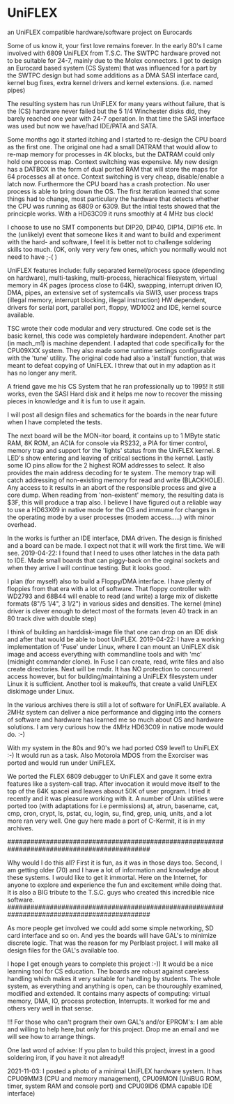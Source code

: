 # UniFLEX
an UniFLEX  compatible hardware/software project on Eurocards

Some of us know it, your first love remains forever. In the early 80's I came involved with 6809 UniFLEX from T.S.C. The
SWTPC hardware proved not to be suitable for 24-7, mainly due to the Molex connectors. I got to design an Eurocard based system (CS System) that was influenced for a part by the SWTPC design but had some additions as a DMA SASI interface card, kernel bug fixes, extra kernel drivers and kernel extensions. (i.e. named pipes)

The resulting system has run UniFLEX for many years without failure, that is the (CS) hardware never failed but the 5 1/4 Winchester disks did, they barely reached one year with 24-7 operation.
In that time the SASI interface was used but now we have/had IDE/PATA and SATA.

Some months ago it started itching and I started to re-design the CPU board as the first one. The original one had a small DATRAM that would allow to re-map memory for processes in 4K blocks, but the DATRAM could only hold one process map. Context switching was
expensive. My new design has a DATBOX in the form of dual ported RAM that will store the maps for 64 processes all at once. Context switching is very cheap, disable/enable a latch now. Furthermore the CPU board has a crash protection. No user process is able to bring down the OS.
The first iteration learned that some things had to change, most particulary the hardware that detects whether the CPU was running as 6809 or 6309. But the intial tests showed that the princicple works. With a HD63C09 it runs smoothly at 4 MHz bus clock!

I choose to use no SMT components but DIP20, DIP40, DIP14, DIP16 etc. In the (unlikely) event that someone likes it and want to 
build and experiment with the hard- and software, I feel it is better not to challenge soldering skills too much.
(OK, only very very few ones, which you normally would not need to have ;-( )

UniFLEX features include: fully separated kernel/process space (depending on hardware), multi-tasking, multi-process, 
hierachical filesystem, virtual memory in 4K pages (process close to 64K), swapping, interrupt driven IO, DMA, pipes,
an extensive set of systemcalls via SWI3, user process traps (illegal memory, interrupt blocking, illegal instruction) HW
dependent, drivers for serial port, parallel port, floppy, WD1002 and IDE, kernel source available.

TSC wrote their code modular and very structured. One code set is the basic kernel, this code was completely hardware independent.
Another part (in mach_m1) is machine dependent. I adapted that code specifically for the CPU09XXX system. They also made
some runtime settings configurable with the 'tune' utility. The original code had also a 'install' function, that was meant
to defeat copying of UniFLEX. I threw that out in my adaption as it has no longer any merit.

A friend gave me his CS System that he ran professionally up to 1995! It still works, even the SASI Hard disk and it helps me now to recover the missing pieces in knowledge and it is fun to use it again.

I will post all design files and schematics for the boards in the near future when I have completed the tests. 

The next board will be the MON-itor board, it contains up to 1 MByte static RAM, 8K ROM, an ACIA for console via RS232, a PIA for timer control, memory trap and support for the 'lights' status from the UniFLEX kernel. 8 LED's show entering and leaving of critical sections in the kernel. Lastly some IO pins allow for the 2 highest ROM addresses to select. It also provides the main address decoding for te system. The memory trap will catch addressing of non-existing memory for read and write (BLACKHOLE). Any access to it results in an abort of the responsible process and give a core dump. When reading from 'non-existent' memory, the resulting data is $3F, this will produce a trap also. I believe I have figured out a reliable way to use a HD63X09 in native mode for the OS and immume for changes in the operating mode by a user processes (modem access.....) with minor overhead.

In the works is further an IDE interface, DMA driven. The design is finished and a board can be made. I expect not that it will
work the first time. We will see. 2019-04-22: I found that I need to uses other latches in the data path to IDE. Made small
boards that can piggy-back on the orginal sockets and when they arrive I will continue testing. But it looks good.

I plan (for myself) also to build a Floppy/DMA interface. I have plenty of floppies from that era with a lot of software.
That floppy controller with WD2793 and 68B44 will enable to read (and write) a large mix of diskette formats (8"/5 1/4", 3 1/2")
in various sides and densities. The kernel (mine) driver is clever enough to detect most of the formats (even 40 track in an 80 track dive with double step)

I think of building an harddisk-image file that one can drop on an IDE disk and after that would be able to boot UniFLEX.
2019-04-22: I have a working implementation of 'Fuse' under Linux, where I can mount an UniFLEX disk image and access everything with commandline tools and with 'mc' (midnight commander clone). In Fuse I can create, read, write files and also create directories. Next will be rmdir. It has NO protection to concurrent access however, but for building/maintaining a UniFLEX filesystem under Linux it is sufficient. Another tool is makeuffs, that create a valid UniFLEX diskimage under Linux.

In the various archives there is still a lot of software for UniFLEX available. A 2MHz system can deliver a nice performance and digging into the corners of software and hardware has learned me so much about OS and hardware solutions.
I am very curious how the 4MHz HD63C09 in native mode would do. :-)

With my system in the 80s and 90's we had ported OS9 level1 to UniFLEX :-) It would run as a task. Also Motorola MDOS from the Exorciser was ported and would run under UniFLEX.

We ported the FLEX 6809 debugger to UniFLEX and gave it some extra features like a system-call trap. After invocation it would move itself to the top of the 64K spacei and leaves abaout 50K of user program. I tried it recently and it was pleasure working with it.
A number of Unix utilities were ported too (with adaptations for i.e permissions) at, atrun, basename, cat, cmp, cron, crypt, ls, pstat, cu, login, su, find, grep, uniq, units, and a lot more ran very well. One guy here made a port of C-Kermit, it is in my archives.

#############################################################################################

Why would I do this all? First it is fun, as it was in those days too. Second, I am getting older (70) and I have a lot of information and knowledge about these systems. I would like to get it immortal. Here on the Internet, for anyone to explore and experience the fun and excitement while doing that. It is also a BIG tribute to the T.S.C. guys who created this incredible nice
software.
#############################################################################################

As more people get involved we could add some simple networking, SD card interface and so on. And yes the boards will have GAL's to minimize discrete logic. That was the reason for my Perlblast project. I will make all design files for the GAL's available too.

I hope I get enough years to complete this project :-)) It would be a nice learning tool for CS education. The boards are robust
against careless handling which makes it very suitable for handling by students. The whole system, as everything and anything
is open, can be thouroughly examined, modified and extended. It contains many aspects of computing: virtual memory, DMA, IO,
process protection, Interrupts.
It worked for me and others very well in that sense.

!!! For those who can't program their own GAL's and/or EPROM's: I am able and willing to help here,but only for this project. 
Drop me an email and we will see how to arrange things.

One last word of advise: If you plan to build this project, invest in a good soldering iron, if you have it not already!!


2021-11-03: I posted a photo of a minimal UniFLEX hardware system. It has
CPU09MM3 (CPU and memory management), CPU09MON (UniBUG ROM, timer, system RAM and 
console port) and CPU09ID6 (DMA capable IDE interface)
